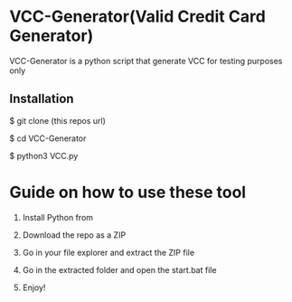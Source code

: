 # VCC-Generator(Valid Credit Card Generator)
VCC-Generator is a python script that generate VCC for testing purposes only<br>   

 
<h2>Installation</h2>
 
<p>$ git clone (this repos url)</p> 
<p>$ cd VCC-Generator</p>  
<p>$ python3 VCC.py</p>    
  
# Guide on how to use these tool   
  
1. Install Python from
 
2. Download the repo as a ZIP   
  
3. Go in your file explorer and extract the ZIP file 
      
4. Go in the extracted folder and open the start.bat file 
 
5. Enjoy!